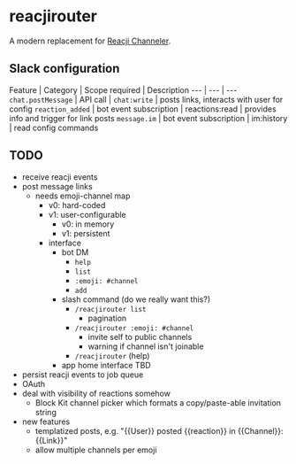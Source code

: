 # reacjirouter

A modern replacement for [Reacji Channeler](https://reacji-channeler.builtbyslack.com/).

## Slack configuration

Feature | Category | Scope required | Description
--- | --- | ---
`chat.postMessage` | API call | `chat:write` | posts links, interacts with user for config
`reaction_added` | bot event subscription | reactions:read | provides info and trigger for link posts
`message.im` | bot event subscription | im:history | read config commands

## TODO

- receive reacji events
- post message links
  - needs emoji-channel map
    - v0: hard-coded
    - v1: user-configurable
      - v0: in memory
      - v1: persistent
    - interface
      - bot DM
        - `help`
        - `list`
        - `:emoji: #channel`
        - `add`
      - slash command (do we really want this?)
        - `/reacjirouter list`
          - pagination
        - `/reacjirouter :emoji: #channel`
          - invite self to public channels
          - warning if channel isn't joinable
        - `/reacjirouter` (help)
      - app home interface TBD
- persist reacji events to job queue
- OAuth
- deal with visibility of reactions somehow
  - Block Kit channel picker which formats a copy/paste-able invitation string
- new features
  - templatized posts, e.g. "{{User}} posted {{reaction}} in {{Channel}}: {{Link}}"
  - allow multiple channels per emoji
